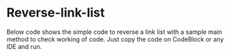 # Reverse-link-list
Below code shows the simple code to reverse a link list with a sample main method to check working of code.
Just copy the code on CodeBlock or any IDE and run.
